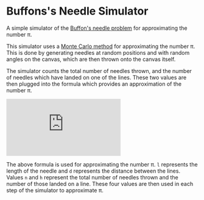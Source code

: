 # Buffons's Needle Simulator
A simple simulator of the [Buffon's needle problem](https://en.wikipedia.org/wiki/Buffon%27s_needle) for approximating the number π.

This simulator uses a [Monte Carlo method](https://en.wikipedia.org/wiki/Monte_Carlo_method) for approximating the number π.
This is done by generating needles at random positions and with random angles on the canvas, which are then thrown onto the canvas itself.

The simulator counts the total number of needles thrown, and the number of needles which have landed on one of the lines. These two values are then plugged into the formula which provides an approximation of the number π.

![alt Awesome LaTeX equation should be displayed here. Sorry if it isn't](https://latex.codecogs.com/gif.latex?%5Cdpi%7B150%7D%20%5Clarge%20%5Cpi%3D%5Cfrac%7B2l%7D%7Bd%7D*%5Cfrac%7Bn%7D%7Bh%7D)

The above formula is used for approximating the number π. ```l``` represents the length of the needle and ```d``` represents the distance between the lines. Values ```n``` and ```h``` represent the total number of needles thrown and the number of those landed on a line. These four values are then used in each step of the simulator to approximate π.
